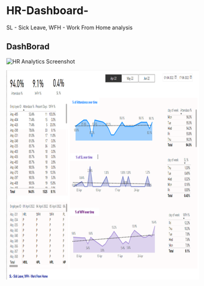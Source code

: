 # HR-Dashboard-
SL - Sick Leave, WFH - Work From Home analysis

## DashBorad 

![HR Analytics Screenshot](https://github.com/Moogli0602/PowerBi_Projects/assets/142134427/73b76e73-a8ee-4dbd-b394-d49f4933dcb3)

<img align="center" alt="dataanalysis"  width = "1000" height = "550px" src="HR Analytics Screenshot.png">
